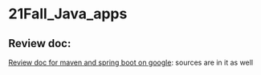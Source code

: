 # 21Fall_Java_apps

## Review doc:

[Review doc for maven and spring boot on google](https://docs.google.com/document/d/1pt-XgUzorwn7XqqC_bdDw7Cc91t6Plz1-WyU_N80GDg/edit?usp=sharing): sources are in it as well
